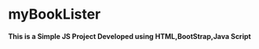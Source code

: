 <h1> myBookLister </h1>

<h4>This is a Simple JS Project Developed using HTML,BootStrap,Java Script </h4>

